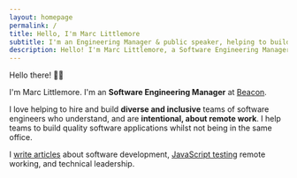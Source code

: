 ```yaml
---
layout: homepage
permalink: /
title: Hello, I'm Marc Littlemore
subtitle: I'm an Engineering Manager & public speaker, helping to build inclusive teams
description: Hello! I'm Marc Littlemore, a Software Engineering Manager who writes about software development and technical leadership.
---
```


Hello there! 👋🏻

I'm Marc Littlemore. I'm an **Software Engineering Manager** at [Beacon](https://beacon.com).

I love helping to hire and build **diverse and inclusive** teams of software engineers who understand, and are **intentional, about remote work**. I help teams to build quality software applications whilst not being in the same office.

I [write articles](/articles/) about software development, [JavaScript testing](/javascript-testing/) remote working, and technical leadership.
